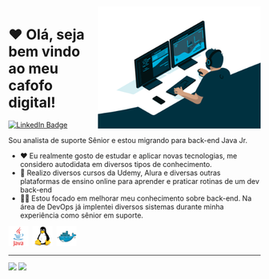 <img src = "dev.gif" width = "325px" align = "right">

# ❤ Olá, seja bem vindo ao meu cafofo digital!
  <div id="badges">
  <a href = "https://www.linkedin.com/in/edson-s-freitas/">
    <img src="https://img.shields.io/badge/LinkedIn-blue?style=for-the-badge&logo=linkedin&logoColor=white" alt="LinkedIn Badge"/>
  </a>
</div>

Sou analista de suporte Sênior e estou migrando para back-end Java Jr.

- ❤ Eu realmente gosto de estudar e aplicar novas tecnologias, me considero autodidata em diversos tipos de conhecimento.
- 💙 Realizo diversos cursos da Udemy, Alura e diversas outras plataformas de ensino online para aprender e praticar rotinas de um dev back-end
- 👩‍💻 Estou focado em melhorar meu conhecimento sobre back-end. Na área de DevOps já implentei diversos sistemas durante minha experiência como sênior em suporte.

<div>
  <img src="https://github.com/devicons/devicon/blob/master/icons/java/java-original-wordmark.svg" title="Java" alt="Java" width="40" height="40"/>&nbsp;
  <img src="https://github.com/devicons/devicon/blob/master/icons/linux/linux-original.svg" title="Linux" alt="Linux" width="40" height="40"/>&nbsp;
  <img src="https://github.com/devicons/devicon/blob/master/icons/docker/docker-original.svg" title="Docker/Podman" alt="Docker/Podman"" width="40" height="40"/>&nbsp;
</div>

---


<div align = "left">
<img height = "200em" src="https://github-readme-stats-sigma-five.vercel.app/api/top-langs/?username=EdsonSFreitas&theme=react&line_height=40&hide=css"/>
<img height = "200em" src="https://github-readme-stats-sigma-five.vercel.app/api?username=EdsonSFreitas&show_icons=true&show_icons=true&theme=merko&count_private=true" />
</div>
